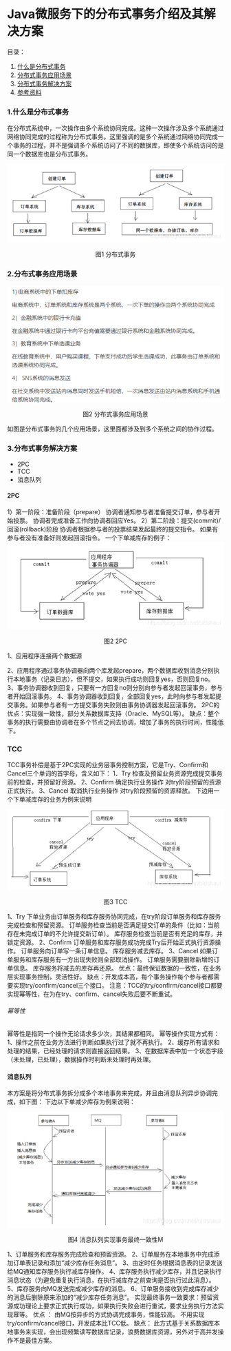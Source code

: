 # Java微服务下的分布式事务介绍及其解决方案

目录：

1. [什么是分布式事务][1]
2. [分布式事务应用场景][2]
3. [分布式事务解决方案][3]
4. [参考资料][4]



### 1.什么是分布式事务

在分布式系统中，一次操作由多个系统协同完成。这种一次操作涉及多个系统通过网络协同完成的过程称为分布式事务。这里强调的是多个系统通过网络协同完成一个事务的过程，并不是强调多个系统访问了不同的数据库，即使多个系统访问的是同一个数据库也是分布式事务。

![](1.png)

<center>图1 分布式事务</center>

### 2.分布式事务应用场景

![](2.png)

<center>图2 分布式事务应用场景</center>

如图是分布式事务的几个应用场景，这里面都涉及到多个系统之间的协作过程。



### 3.分布式事务解决方案

* 2PC
* TCC
* 消息队列



#### 2PC

1）第一阶段：准备阶段（prepare）
 协调者通知参与者准备提交订单，参与者开始投票。
 协调者完成准备工作向协调者回应Yes。
 2）第二阶段：提交(commit)/回滚(rollback)阶段
 协调者根据参与者的投票结果发起最终的提交指令。
 如果有参与者没有准备好则发起回滚指令。
 一个下单减库存的例子：
 ![](3.png)

<center>图2 2PC</center>



1、应用程序连接两个数据源

 2、应用程序通过事务协调器向两个库发起prepare，两个数据库收到消息分别执行本地事务（记录日志），但不提交，如果执行成功则回复yes，否则回复no。
 3、事务协调器收到回复，只要有一方回复no则分别向参与者发起回滚事务，参与者开始回滚事务。
 4、事务协调器收到回复，全部回复yes，此时向参与者发起提交事务。如果参与者有一方提交事务失败则由事务协调器发起回滚事务。
 2PC的优点：实现强一致性，部分关系数据库支持（Oracle、MySQL等）。
 缺点：整个事务的执行需要由协调者在多个节点之间去协调，增加了事务的执行时间，性能低下。



### TCC

TCC事务补偿是基于2PC实现的业务层事务控制方案，它是Try、Confirm和Cancel三个单词的首字母，含义如下：
 1、Try 检查及预留业务资源完成提交事务前的检查，并预留好资源。
 2、Confirm 确定执行业务操作
 对try阶段预留的资源正式执行。
 3、Cancel 取消执行业务操作
 对try阶段预留的资源释放。
 下边用一个下单减库存的业务为例来说明



![](4.png)

<center>图3 TCC </center>



 1、Try
 下单业务由订单服务和库存服务协同完成，在try阶段订单服务和库存服务完成检查和预留资源。
 订单服务检查当前是否满足提交订单的条件（比如：当前存在未完成订单的不允许提交新订单）。
 库存服务检查当前是否有充足的库存，并锁定资源。
 2、Confirm
 订单服务和库存服务成功完成Try后开始正式执行资源操作。
 订单服务向订单写一条订单信息。
 库存服务减去库存。
 3、Cancel
 如果订单服务和库存服务有一方出现失败则全部取消操作。
 订单服务需要删除新增的订单信息。
 库存服务将减去的库存再还原。
 优点：最终保证数据的一致性，在业务层实现事务控制，灵活性好。
 缺点：开发成本高，每个事务操作每个参与者都需要实现try/confirm/cancel三个接口。
 注意：TCC的try/confirm/cancel接口都要实现幂等性，在为在try、confirm、cancel失败后要不断重试。

###### 幂等性

幂等性是指同一个操作无论请求多少次，其结果都相同。
 幂等操作实现方式有：
 1、操作之前在业务方法进行判断如果执行过了就不再执行。
 2、缓存所有请求和处理的结果，已经处理的请求则直接返回结果。
 3、在数据库表中加一个状态字段（未处理，已处理），数据操作时判断未处理时再处理。





#### 消息队列

本方案是将分布式事务拆分成多个本地事务来完成，并且由消息队列异步协调完成，如下图：
 下边以下单减少库存为例来说明：

![](5.png)

<center>图4 消息队列实现事务最终一致性M</center>



 1、订单服务和库存服务完成检查和预留资源。
 2、订单服务在本地事务中完成添加订单表记录和添加“减少库存任务消息”。
 3、由定时任务根据消息表的记录发送给MQ通知库存服务执行减库存操作。
 4、库存服务执行减少库存，并且记录执行消息状态（为避免重复执行消息，在执行减库存之前查询是否执行过此消息）。
 5、库存服务向MQ发送完成减少库存的消息。
 6、订单服务接收到完成库存减少的消息后删除原来添加的“减少库存任务消息”。
 实现最终事务一致要求：预留资源成功理论上要求正式执行成功，如果执行失败会进行重试，要求业务执行方法实现幂等。
 优点 ：
 由MQ按异步的方式协调完成事务，性能较高。
 不用实现try/confirm/cancel接口，开发成本比TCC低。
 缺点：
 此方式基于关系数据库本地事务来实现，会出现频繁读写数据库记录，浪费数据库资源，另外对于高并发操作不是最佳方案。



[1]: #1什么是分布式事务
[2]: #2分布式事务应用场景
[3]: #3分布式事务解决方案
[4]: #4参考资料
